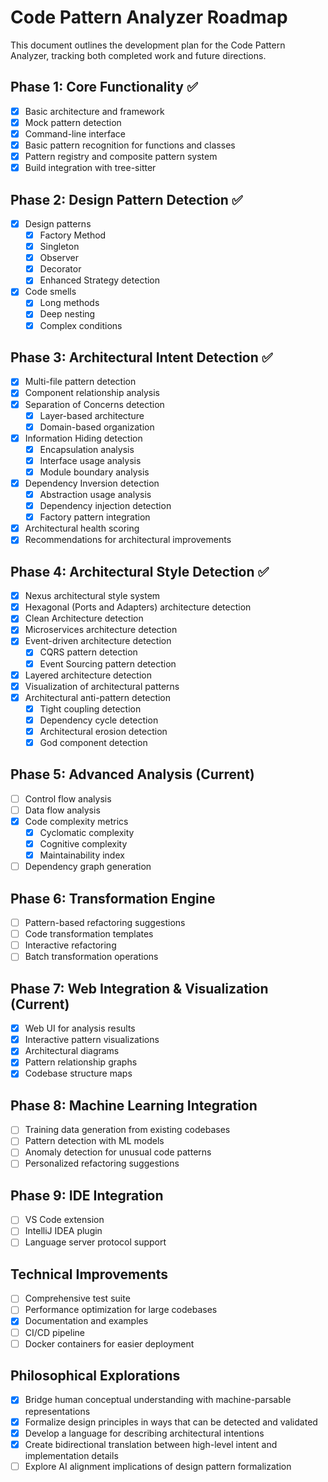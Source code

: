 # Code Pattern Analyzer Roadmap

This document outlines the development plan for the Code Pattern Analyzer, tracking both completed work and future directions.

## Phase 1: Core Functionality ✅

- [x] Basic architecture and framework
- [x] Mock pattern detection
- [x] Command-line interface
- [x] Basic pattern recognition for functions and classes
- [x] Pattern registry and composite pattern system
- [x] Build integration with tree-sitter

## Phase 2: Design Pattern Detection ✅

- [x] Design patterns
  - [x] Factory Method
  - [x] Singleton
  - [x] Observer
  - [x] Decorator
  - [x] Enhanced Strategy detection
- [x] Code smells
  - [x] Long methods
  - [x] Deep nesting
  - [x] Complex conditions

## Phase 3: Architectural Intent Detection ✅

- [x] Multi-file pattern detection
- [x] Component relationship analysis
- [x] Separation of Concerns detection
  - [x] Layer-based architecture
  - [x] Domain-based organization
- [x] Information Hiding detection
  - [x] Encapsulation analysis
  - [x] Interface usage analysis
  - [x] Module boundary analysis
- [x] Dependency Inversion detection
  - [x] Abstraction usage analysis
  - [x] Dependency injection detection
  - [x] Factory pattern integration
- [x] Architectural health scoring
- [x] Recommendations for architectural improvements

## Phase 4: Architectural Style Detection ✅

- [x] Nexus architectural style system
- [x] Hexagonal (Ports and Adapters) architecture detection
- [x] Clean Architecture detection
- [x] Microservices architecture detection
- [x] Event-driven architecture detection
  - [x] CQRS pattern detection
  - [x] Event Sourcing pattern detection
- [x] Layered architecture detection
- [x] Visualization of architectural patterns
- [x] Architectural anti-pattern detection
  - [x] Tight coupling detection
  - [x] Dependency cycle detection
  - [x] Architectural erosion detection
  - [x] God component detection

## Phase 5: Advanced Analysis (Current)

- [ ] Control flow analysis
- [ ] Data flow analysis
- [x] Code complexity metrics
  - [x] Cyclomatic complexity
  - [x] Cognitive complexity
  - [x] Maintainability index
- [ ] Dependency graph generation

## Phase 6: Transformation Engine

- [ ] Pattern-based refactoring suggestions
- [ ] Code transformation templates
- [ ] Interactive refactoring
- [ ] Batch transformation operations

## Phase 7: Web Integration & Visualization (Current)

- [x] Web UI for analysis results
- [x] Interactive pattern visualizations
- [x] Architectural diagrams
- [x] Pattern relationship graphs
- [x] Codebase structure maps

## Phase 8: Machine Learning Integration

- [ ] Training data generation from existing codebases
- [ ] Pattern detection with ML models
- [ ] Anomaly detection for unusual code patterns
- [ ] Personalized refactoring suggestions

## Phase 9: IDE Integration

- [ ] VS Code extension
- [ ] IntelliJ IDEA plugin
- [ ] Language server protocol support

## Technical Improvements

- [ ] Comprehensive test suite
- [ ] Performance optimization for large codebases
- [x] Documentation and examples
- [ ] CI/CD pipeline
- [ ] Docker containers for easier deployment

## Philosophical Explorations

- [x] Bridge human conceptual understanding with machine-parsable representations
- [x] Formalize design principles in ways that can be detected and validated
- [x] Develop a language for describing architectural intentions
- [x] Create bidirectional translation between high-level intent and implementation details
- [ ] Explore AI alignment implications of design pattern formalization